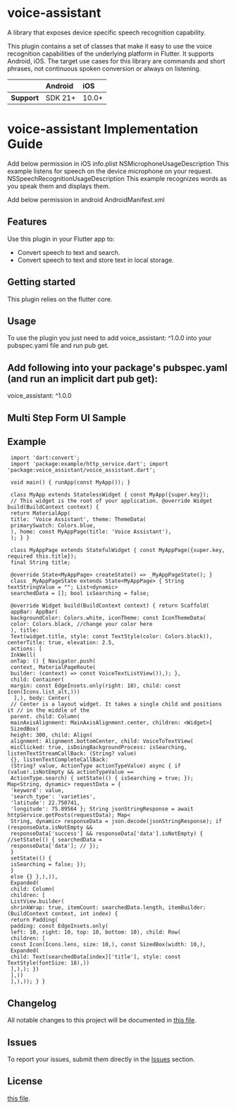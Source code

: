 # voice-assistant

A library that exposes device specific speech recognition capability.

This plugin contains a set of classes that make it easy to use the voice recognition
capabilities of the underlying platform in Flutter. It supports Android, iOS. The
target use cases for this library are commands and short phrases, not continuous spoken
conversion or always on listening.

|               | Android   | iOS    |
| :-------------| :---------| :------|
| **Support**   | SDK 21+   | 10.0+  |

# voice-assistant Implementation Guide
Add below permission in iOS info.plist
    <key>NSMicrophoneUsageDescription</key>
    <string>This example listens for speech on the device microphone on your request.</string>
    <key>NSSpeechRecognitionUsageDescription</key>
    <string>This example recognizes words as you speak them and displays them. </string>

Add below permission in android AndroidManifest.xml
    <uses-permission android:name="android.permission.RECORD_AUDIO" />
    <uses-permission android:name="android.permission.ACCESS_NETWORK_STATE" />
    <uses-permission android:name="android.permission.INTERNET"/>

## Features

Use this plugin in your Flutter app to:

* Convert speech to text and search.
* Convert speech to text and store text in local storage.

## Getting started

This plugin relies on the flutter core.

## Usage

To use the plugin you just need to add voice_assistant: ^1.0.0 into your pubspec.yaml file and run
pub get.

## Add following into your package's pubspec.yaml (and run an implicit dart pub get):

voice_assistant: ^1.0.0

## Multi Step Form UI Sample

[comment]: <> (![alt text]&#40;https://github.com/dexbytes/dynamic_multi_step_form/blob/master/lib/ui_image/multi_step_form.png?raw=true&#41;)

[comment]: <> (Credit for sample UI: )

## Example

     import 'dart:convert';
     import 'package:example/http_service.dart'; import 'package:voice_assistant/voice_assistant.dart';

     void main() { runApp(const MyApp()); }

     class MyApp extends StatelessWidget { const MyApp({super.key});
     // This widget is the root of your application. @override Widget build(BuildContext context) {
     return MaterialApp(
     title: 'Voice Assistant', theme: ThemeData(
     primarySwatch: Colors.blue,
     ), home: const MyAppPage(title: 'Voice Assistant'),
     ); } }

     class MyAppPage extends StatefulWidget { const MyAppPage({super.key, required this.title});
     final String title;

     @override State<MyAppPage> createState() => _MyAppPageState(); }
     class _MyAppPageState extends State<MyAppPage> { String textStringValue = ""; List<dynamic>
     searchedData = []; bool isSearching = false;

     @override Widget build(BuildContext context) { return Scaffold(
     appBar: AppBar(
     backgroundColor: Colors.white, iconTheme: const IconThemeData(
     color: Colors.black, //change your color here
     ), title:
     Text(widget.title, style: const TextStyle(color: Colors.black)), centerTitle: true, elevation: 2.5,
     actions: [
     InkWell(
     onTap: () { Navigator.push(
     context, MaterialPageRoute(
     builder: (context) => const VoiceTextListView()),); }, 
     child: Container(
     margin: const EdgeInsets.only(right: 10), child: const Icon(Icons.list_alt,)))
      ],), body: Center(
     // Center is a layout widget. It takes a single child and positions it // in the middle of the
     parent. child: Column(
     mainAxisAlignment: MainAxisAlignment.center, children: <Widget>[
     SizedBox(
     height: 300, child: Align(
     alignment: Alignment.bottomCenter, child: VoiceToTextView(
     micClicked: true, isDoingBackgroundProcess: isSearching, listenTextStreamCallBack: (String? value)
     {}, listenTextCompleteCallBack:
     (String? value, ActionType actionTypeValue) async { if (value!.isNotEmpty && actionTypeValue ==
     ActionType.search) { setState(() { isSearching = true; }); Map<String, dynamic> requestData = {
     'keyword': value,
     'search_type': 'varieties',
     'latitude': 22.750741,
     'longitude': 75.89564 }; String jsonStringResponse = await httpService.getPosts(requestData); Map<
     String, dynamic> responseData = json.decode(jsonStringResponse); if (responseData.isNotEmpty &&
     responseData['success'] && responseData['data'].isNotEmpty) { //setState(() { searchedData =
     responseData['data']; // }); 
     }
     setState(() {
     isSearching = false; }); 
     }
     else {} },),)),
     Expanded(
     child: Column(
     children: [
     ListView.builder(
     shrinkWrap: true, itemCount: searchedData.length, itemBuilder: (BuildContext context, int index) {
     return Padding(
     padding: const EdgeInsets.only(
     left: 10, right: 10, top: 10, bottom: 10), child: Row(
     children: [
     const Icon(Icons.lens, size: 10,), const SizedBox(width: 10,), 
     Expanded(
     child: Text(searchedData[index]['title'], style: const TextStyle(fontSize: 18),))
     ],),); })
     ],))
     ],),)); } }

## Changelog

All notable changes to this project will be documented in [this file](./CHANGELOG.md).

## Issues

To report your issues, submit them directly in
the [Issues](https://github.com/dexbytesinfotech/voice-assistant/issues) section.

## License

[this file](./LICENSE).
